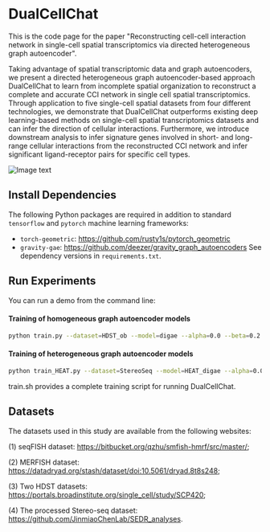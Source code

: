 # DualCellChat


This is the code page for the paper "Reconstructing cell-cell interaction network in single-cell spatial transcriptomics via directed heterogeneous graph autoencoder".

Taking advantage of spatial transcriptomic data and graph autoencoders, we present a directed heterogeneous graph autoencoder-based approach DualCellChat to learn from incomplete spatial organization to reconstruct a complete and accurate CCI network in single cell spatial transcriptomics. Through application to five single-cell spatial datasets from four different technologies, we demonstrate that DualCellChat outperforms existing deep learning-based methods on single-cell spatial transcriptomics datasets and can infer the direction of cellular interactions. Furthermore, we introduce downstream analysis to infer signature genes involved in short- and long-range cellular interactions from the reconstructed CCI network and infer significant ligand-receptor pairs for specific cell types.

![Image text](https://github.com/JinxianHu/DualCellChat/blob/main/figures/fig1.png)

## Install Dependencies
The following Python packages are required in addition to standard `tensorflow` and `pytorch` machine learning frameworks:
- `torch-geometric`: https://github.com/rusty1s/pytorch_geometric
- `gravity-gae`: https://github.com/deezer/gravity_graph_autoencoders
See dependency versions in `requirements.txt`.

## Run Experiments
You can run a demo from the command line:

#### Training of homogeneous graph autoencoder models
```bash
python train.py --dataset=HDST_ob --model=digae --alpha=0.0 --beta=0.2 --epochs=40 --nb_run=5 --logfile=digae_HDST_ob_grid_search.json --learning_rate=0.005 --hidden=64 --dimension=32 --validate=True
```

#### Training of heterogeneous graph autoencoder models
```bash
python train_HEAT.py --dataset=StereoSeq --model=HEAT_digae --alpha=0.0 --beta=0.2 --epochs=40 --nb_run=5 --logfile=HEAT_digae_StereoSeq_grid_search.json --learning_rate=0.005 --hidden=64 --dimension=32 --validate=True
```

train.sh provides a complete training script for running DualCellChat.

## Datasets

The datasets used in this study are available from the following websites: 

(1) seqFISH dataset: https://bitbucket.org/qzhu/smfish-hmrf/src/master/; 

(2) MERFISH dataset: https://datadryad.org/stash/dataset/doi:10.5061/dryad.8t8s248;

(3) Two HDST datasets: https://portals.broadinstitute.org/single_cell/study/SCP420;

(4) The processed Stereo-seq dataset: https://github.com/JinmiaoChenLab/SEDR_analyses. 